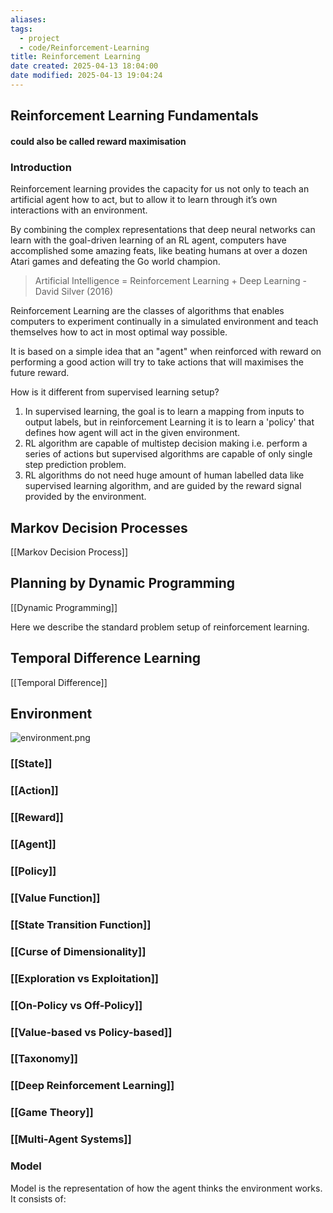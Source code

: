 ```yaml
---
aliases: 
tags:
  - project
  - code/Reinforcement-Learning
title: Reinforcement Learning
date created: 2025-04-13 18:04:00
date modified: 2025-04-13 19:04:24
---
```

## Reinforcement Learning Fundamentals

#### could also be called reward maximisation

### Introduction
Reinforcement learning provides the capacity for us not only to teach an artificial agent how to act, but to allow it to learn through it’s own interactions with an environment.

By combining the complex representations that deep neural networks can learn with the goal-driven learning of an RL agent, computers have accomplished some amazing feats, like beating humans at over a dozen Atari games and defeating the Go world champion.

> Artificial Intelligence = Reinforcement Learning + Deep Learning - David Silver (2016)

Reinforcement Learning are the classes of algorithms that enables computers to experiment continually in a simulated environment and teach themselves how to act in most optimal way possible.

It is based on a simple idea that an "agent" when reinforced with reward on performing a good action will try to take actions that will maximises the future reward.

How is it different from supervised learning setup?

1.  In supervised learning, the goal is to learn a mapping from inputs to output labels, but in reinforcement Learning it is to learn a 'policy' that defines how agent will act in the given environment.
2.  RL algorithm are capable of multistep decision making i.e. perform a series of actions but supervised algorithms are capable of only single step prediction problem.
3.  RL algorithms do not need huge amount of human labelled data like supervised learning algorithm, and are guided by the reward signal provided by the environment.


## Markov Decision Processes
[[Markov Decision Process]]

## Planning by Dynamic Programming
[[Dynamic Programming]]

Here we describe the standard problem setup of reinforcement learning.

## Temporal Difference Learning
[[Temporal Difference]]


## Environment

![environment.png](https://typora-tes.oss-cn-shanghai.aliyuncs.com/picgo/environment.png)


### [[State]]

### [[Action]]

### [[Reward]]

### [[Agent]]

### [[Policy]]

### [[Value Function]]

### [[State Transition Function]]

### [[Curse of Dimensionality]]

### [[Exploration vs Exploitation]]

### [[On-Policy vs Off-Policy]]

### [[Value-based vs Policy-based]]

### [[Taxonomy]]

### [[Deep Reinforcement Learning]]

### [[Game Theory]]

### [[Multi-Agent Systems]]

### Model

Model is the representation of how the agent thinks the environment works. It consists of:




